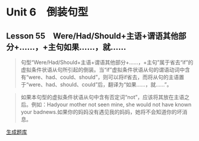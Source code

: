 ﻿ # Unit 6　倒装句型
 ## Lesson 55　Were/Had/Should+主语+谓语其他部分+……，+主句如果……，就……
 
> 句型“Were/Had/Should+主语+谓语其他部分+……，+主句”属于省去“if”的虚拟条件状语从句所引起的倒装。当“if”虚拟条件状语从句的谓语动词中含有“were、had、could、should”，则可以将if省去，而将从句的主语置于“were、had、should、could”后，翻译为“如果……，就……”。

> 如果本句型的虚拟条件状语从句中含有否定词“not”，应该将其放在主语之后。例如：Hadyour mother not seen mine, she would not have known your badnews.如果你的妈妈没有遇见我的妈妈，她将不会知道你的坏消息。


 [生成题库](./sentence/f055.json)
